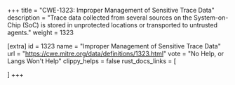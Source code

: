 +++
title = "CWE-1323: Improper Management of Sensitive Trace Data"
description	= "Trace data collected from several sources on the System-on-Chip (SoC) is stored in unprotected locations or transported to untrusted agents."
weight = 1323

[extra]
id = 1323
name = "Improper Management of Sensitive Trace Data"
url = "https://cwe.mitre.org/data/definitions/1323.html"
vote = "No Help, or Langs Won't Help"
clippy_helps = false
rust_docs_links = [
	
]
+++

